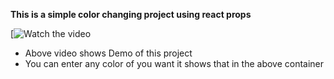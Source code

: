 **This is a simple color changing project using react props**


[![Watch the video]([https://youtu.be/vt5fpE0bzSY](https://github.com/Reddyprasadmudiveti/colorChangeUsing-Props/assets/143475078/7f28b81c-7a00-432f-a3ad-d3f6d42bff87))




* Above video shows Demo of this project
* You can enter any color of you want it shows that in the above container

